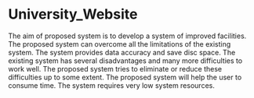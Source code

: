 # University_Website
 The aim of proposed system is to develop a system of improved facilities. The proposed system can overcome all the limitations of the existing system. The system provides data accuracy and save disc space. The existing system has several disadvantages and many more difficulties to work well. The proposed system tries to eliminate or reduce these difficulties up to some extent. The proposed system will help the user to consume time. The system requires very low system resources. 
